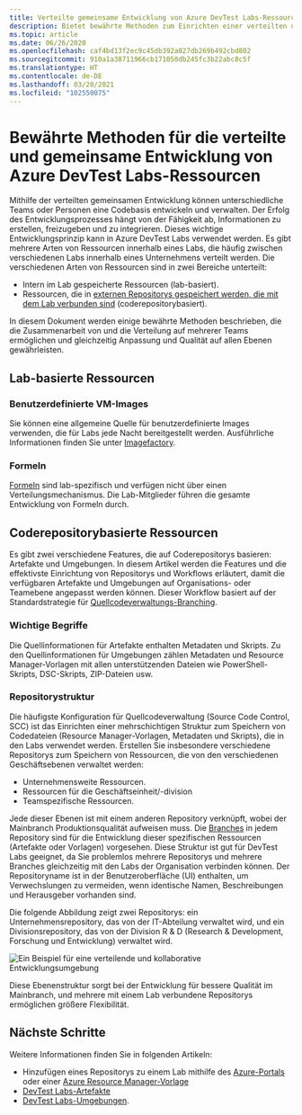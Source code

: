 ```yaml
---
title: Verteilte gemeinsame Entwicklung von Azure DevTest Labs-Ressourcen
description: Bietet bewährte Methoden zum Einrichten einer verteilten und gemeinsamen Entwicklungsumgebung für die Entwicklung von DevTest Labs-Ressourcen.
ms.topic: article
ms.date: 06/26/2020
ms.openlocfilehash: caf4bd13f2ec9c45db392a027db269b492cbd802
ms.sourcegitcommit: 910a1a38711966cb171050db245fc3b22abc8c5f
ms.translationtype: HT
ms.contentlocale: de-DE
ms.lasthandoff: 03/20/2021
ms.locfileid: "102550075"
---
```

# <a name="best-practices-for-distributed-and-collaborative-development-of-azure-devtest-labs-resources"></a>Bewährte Methoden für die verteilte und gemeinsame Entwicklung von Azure DevTest Labs-Ressourcen
Mithilfe der verteilten gemeinsamen Entwicklung können unterschiedliche Teams oder Personen eine Codebasis entwickeln und verwalten. Der Erfolg des Entwicklungsprozesses hängt von der Fähigkeit ab, Informationen zu erstellen, freizugeben und zu integrieren. Dieses wichtige Entwicklungsprinzip kann in Azure DevTest Labs verwendet werden. Es gibt mehrere Arten von Ressourcen innerhalb eines Labs, die häufig zwischen verschiedenen Labs innerhalb eines Unternehmens verteilt werden. Die verschiedenen Arten von Ressourcen sind in zwei Bereiche unterteilt:

- Intern im Lab gespeicherte Ressourcen (lab-basiert).
- Ressourcen, die in [externen Repositorys gespeichert werden, die mit dem Lab verbunden sind](devtest-lab-add-artifact-repo.md) (coderepositorybasiert). 

In diesem Dokument werden einige bewährte Methoden beschrieben, die die Zusammenarbeit von und die Verteilung auf mehrerer Teams ermöglichen und gleichzeitig Anpassung und Qualität auf allen Ebenen gewährleisten.

## <a name="lab-based-resources"></a>Lab-basierte Ressourcen

### <a name="custom-virtual-machine-images"></a>Benutzerdefinierte VM-Images
Sie können eine allgemeine Quelle für benutzerdefinierte Images verwenden, die für Labs jede Nacht bereitgestellt werden. Ausführliche Informationen finden Sie unter [Imagefactory](image-factory-create.md).    

### <a name="formulas"></a>Formeln
[Formeln](devtest-lab-manage-formulas.md) sind lab-spezifisch und verfügen nicht über einen Verteilungsmechanismus. Die Lab-Mitglieder führen die gesamte Entwicklung von Formeln durch. 

## <a name="code-repository-based-resources"></a>Coderepositorybasierte Ressourcen
Es gibt zwei verschiedene Features, die auf Coderepositorys basieren: Artefakte und Umgebungen. In diesem Artikel werden die Features und die effektivste Einrichtung von Repositorys und Workflows erläutert, damit die verfügbaren Artefakte und Umgebungen auf Organisations- oder Teamebene angepasst werden können.  Dieser Workflow basiert auf der Standardstrategie für [Quellcodeverwaltungs-Branching](/azure/devops/repos/tfvc/branching-strategies-with-tfvc). 

### <a name="key-concepts"></a>Wichtige Begriffe
Die Quellinformationen für Artefakte enthalten Metadaten und Skripts. Zu den Quellinformationen für Umgebungen zählen Metadaten und Resource Manager-Vorlagen mit allen unterstützenden Dateien wie PowerShell-Skripts, DSC-Skripts, ZIP-Dateien usw.  

### <a name="repository-structure"></a>Repositorystruktur  
Die häufigste Konfiguration für Quellcodeverwaltung (Source Code Control, SCC) ist das Einrichten einer mehrschichtigen Struktur zum Speichern von Codedateien (Resource Manager-Vorlagen, Metadaten und Skripts), die in den Labs verwendet werden. Erstellen Sie insbesondere verschiedene Repositorys zum Speichern von Ressourcen, die von den verschiedenen Geschäftsebenen verwaltet werden:   

- Unternehmensweite Ressourcen.
- Ressourcen für die Geschäftseinheit/-division
- Teamspezifische Ressourcen.

Jede dieser Ebenen ist mit einem anderen Repository verknüpft, wobei der Mainbranch Produktionsqualität aufweisen muss. Die [Branches](/azure/devops/repos/git/git-branching-guidance) in jedem Repository sind für die Entwicklung dieser spezifischen Ressourcen (Artefakte oder Vorlagen) vorgesehen. Diese Struktur ist gut für DevTest Labs geeignet, da Sie problemlos mehrere Repositorys und mehrere Branches gleichzeitig mit den Labs der Organisation verbinden können. Der Repositoryname ist in der Benutzeroberfläche (UI) enthalten, um Verwechslungen zu vermeiden, wenn identische Namen, Beschreibungen und Herausgeber vorhanden sind.
     
Die folgende Abbildung zeigt zwei Repositorys: ein Unternehmensrepository, das von der IT-Abteilung verwaltet wird, und ein Divisionsrepository, das von der Division R & D (Research & Development, Forschung und Entwicklung) verwaltet wird.

![Ein Beispiel für eine verteilende und kollaborative Entwicklungsumgebung](./media/best-practices-distributive-collaborative-dev-env/distributive-collaborative-dev-env.png)
   
Diese Ebenenstruktur sorgt bei der Entwicklung für bessere Qualität im Mainbranch, und mehrere mit einem Lab verbundene Repositorys ermöglichen größere Flexibilität.

## <a name="next-steps"></a>Nächste Schritte    
Weitere Informationen finden Sie in folgenden Artikeln:

- Hinzufügen eines Repositorys zu einem Lab mithilfe des [Azure-Portals](devtest-lab-add-artifact-repo.md) oder einer [Azure Resource Manager-Vorlage](add-artifact-repository.md)
- [DevTest Labs-Artefakte](devtest-lab-artifact-author.md)
- [DevTest Labs-Umgebungen](devtest-lab-create-environment-from-arm.md).

